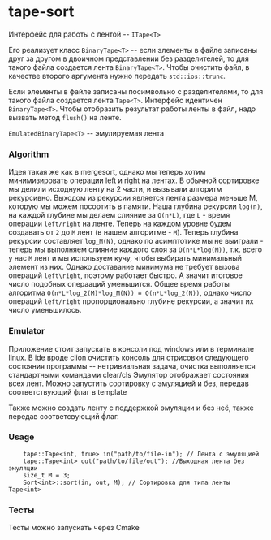 # tape-sort

Интерфейс для работы с лентой -- ```ITape<T>```

Его реализует класс ```BinaryTape<T>``` -- если элементы в файле записаны друг за другом в двоичном представлении без
разделителей, то для такого файла создается лента ```BinaryTape<T>```. Чтобы очистить файл, в качестве второго аргумента нужно передать ```std::ios::trunc```.

Если элементы в файле записаны посимвольно с разделителями, то для такого файла создается лента ```Tape<T>```. Интерфейс идентичен ```BinaryTape<T>```.
Чтобы отобразить результат работы ленты в файл, надо вызвать метод ```flush()``` на ленте.

```EmulatedBinaryTape<T>``` -- эмулируемая лента
### Algorithm

Идея такая же как в mergesort, однако мы теперь хотим минимизировать операции left и right на лентах.
В обычной сортировке мы делили исходную ленту на 2 части, и вызывали алгоритм рекурсивно. Выходом из рекурсии является лента
размера меньше M, которую мы можем посортить в памяти. Наша глубина рекурсии `log(n)`, на каждой глубине мы делаем слияние 
за `O(n*L)`, где `L` - время операции `left/right` на ленте. Теперь на каждом уровне будем создавать от `2` до `M` лент (в нашем алгоритме - `M`).
Теперь глубина рекурсии составляет `log_M(N)`, однако по асимптотике мы не выиграли - теперь мы выполняем слияние
каждого слоя за `O(n*L*log(M))`, т.к. всего у нас `M` лент и мы используем кучу, чтобы выбирать минимальный элемент из них.
Однако доставание минимума не требует вызова операций `left\right`, поэтому работает быстро. А значит итоговое число подобных операаций уменьшится.
Общее время работы алгоритма `O(n*L*log_2(M)*log_M(N)) = O(n*L*log_2(N))`, однако число операций `left/right` пропорционально глубине рекурсии,
а значит их число уменьшилось.

### Emulator
Приложение стоит запускать в консоли под windows или в терминале linux. В ide вроде clion очистить консоль для отрисовки
следующего состояния программы -- нетривиальная задача, очистка выполняется стандартными командами clear/cls
Эмулятор отображает состояния всех лент. Можно запустить сортировку с эмуляцией и без, передав соответствующий флаг в template

Также можно создать ленту с поддержкой эмуляции и без неё, также передав соответсвующий флаг.

### Usage
```
    tape::Tape<int, true> in("path/to/file-in"); // Лента с эмуляцией
    tape::Tape<int> out("path/to/file/out"); //Выходная лента без эмуляции 
    size_t M = 3; 
    Sort<int>::sort(in, out, M); // Сортировка для типа ленты Tape<int>
```

### Тесты

Тесты можно запускать через Cmake

